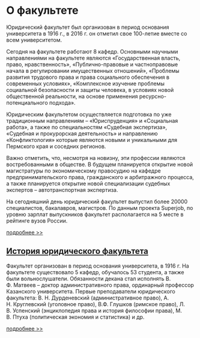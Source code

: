 О факультете
============





 Юридический факультет был организован в период основания университета в 1916 г., в 2016 г. он отметил свое 100-летие вместе со всем университетом.
   

  

 Сегодня на факультете работают 8 кафедр. Основными научными направлениями на факультете являются «Государственная власть, право, нравственность», «Публично-правовые и частноправовые начала в регулировании имущественных отношений», «Проблемы развития трудового права и права социального обеспечения в современных условиях», «Комплексное изучение проблемы социальной безопасности и защиты человека, в условиях новой общественной реальности, на основе применения ресурсно-потенциального подхода».
   

  

 Юридическим факультетом осуществляется подготовка по уже традиционным направлениям – «Юриспруденция» и «Социальная работа», а также по специальностям «Судебная экспертиза», «Судебная и прокурорская деятельность» и направлению «Конфликтология» которые являются новыми и уникальными для Пермского края и соседних регионов.
   

  

 Важно отметить, что, несмотря на новизну, эти профессии являются востребованными в обществе. В будущем планируется открытие новой магистратуры по экономическому правосудию на кафедре предпринимательского права, гражданского и арбитражного процесса, а также планируется открытие новой специализации судебных экспертов – автотранспортная экспертиза.
   

  

 На сегодняшний день юридический факультет выпустил более 20000 специалистов, бакалавров, магистров. По данным проекта Superjob, по уровню зарплат выпускников факультет располагается на 5 месте в рейтинге вузов России.
 



[подробнее >>](http://www.psu.ru/fakultety/yuridicheskij-fakultet/o-fakultete-jur/o-fakultete) 





[История юридического факультета](http://www.psu.ru/fakultety/yuridicheskij-fakultet/o-fakultete-jur/istoriya-yuridicheskogo-fakulteta)
----------------------------------------------------------------------------------------------------------------------





 Факультет организован в период основания университета, в 1916 г. На факультете существовало 5 кафедр, обучалось 53 студента, а также были вольнослушатели. Обязанности декана стал исполнять В. Ф. Матвеев – доктор административного права, ординарный профессор Казанского университета. Первые преподаватели юридического факультета: В. Н. Дурденевский (административное право), А. Н. Круглевский (уголовное право), В.Ф. Глушков (римское право), Л. В. Успенский (энциклопедия права и история философии права), М. В. Птуха (политическая экономия и статистика) и др.
 



[подробнее >>](http://www.psu.ru/fakultety/yuridicheskij-fakultet/o-fakultete-jur/istoriya-yuridicheskogo-fakulteta)